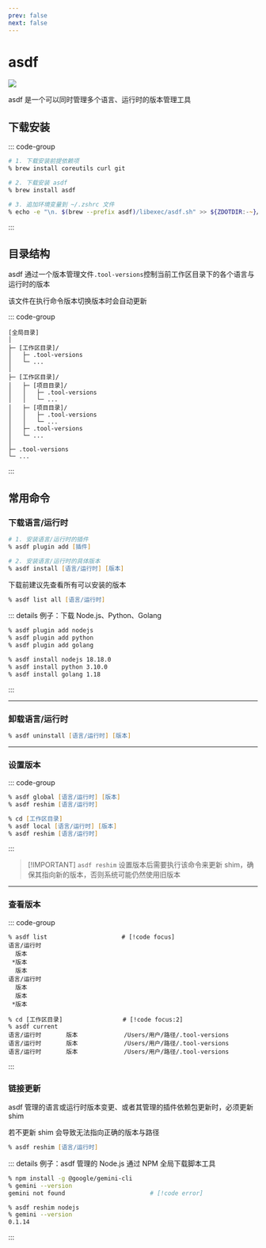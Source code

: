 ```yaml
---
prev: false
next: false
---
```


# asdf

![](/static/skill-images/dev-tools--asdf.png)

asdf 是一个可以同时管理多个语言、运行时的版本管理工具

## 下载安装

::: code-group

```zsh [Homebrew]
# 1. 下载安装前提依赖项
% brew install coreutils curl git

# 2. 下载安装 asdf
% brew install asdf

# 3. 追加环境变量到 ~/.zshrc 文件
% echo -e "\n. $(brew --prefix asdf)/libexec/asdf.sh" >> ${ZDOTDIR:-~}/.zshrc
```

:::

## 目录结构

asdf 通过一个版本管理文件`.tool-versions`控制当前工作区目录下的各个语言与运行时的版本

该文件在执行命令版本切换版本时会自动更新

::: code-group

```[目录结构]
[全局目录]
│
├─ [工作区目录]/
│   ├─ .tool-versions
│   └─ ...
│
├─ [工作区目录]/
│   ├─ [项目目录]/
│   │   ├─ .tool-versions
│   │   └─ ...
│   ├─ [项目目录]/
│   │   ├─ .tool-versions
│   │   └─ ...
│   ├─ .tool-versions
│   └─ ...
│
├─ .tool-versions
└─ ...
```

:::

## 常用命令

### 下载语言/运行时

```zsh
# 1. 安装语言/运行时的插件
% asdf plugin add [插件]

# 2. 安装语言/运行时的具体版本
% asdf install [语言/运行时] [版本]
```

下载前建议先查看所有可以安装的版本

```zsh
% asdf list all [语言/运行时]
```

::: details 例子：下载 Node.js、Python、Golang

```zsh
% asdf plugin add nodejs
% asdf plugin add python
% asdf plugin add golang

% asdf install nodejs 18.18.0
% asdf install python 3.10.0
% asdf install golang 1.18
```

:::

---

### 卸载语言/运行时

```zsh
% asdf uninstall [语言/运行时] [版本]
```

---

### 设置版本

::: code-group

```zsh [全局环境]
% asdf global [语言/运行时] [版本]
% asdf reshim [语言/运行时]
```

```zsh [本地环境]
% cd [工作区目录]
% asdf local [语言/运行时] [版本]
% asdf reshim [语言/运行时]
```

:::

> [!IMPORTANT] <code>asdf reshim</code>
> 设置版本后需要执行该命令来更新 shim，确保其指向新的版本，否则系统可能仍然使用旧版本

---

### 查看版本

::: code-group

```zsh{0} [所有安装的]
% asdf list                     # [!code focus]
语言/运行时
  版本
 *版本
  版本
语言/运行时
  版本
  版本
 *版本
```

```zsh{0} [当前工作区]
% cd [工作区目录]                 # [!code focus:2]
% asdf current
语言/运行时       版本             /Users/用户/路径/.tool-versions
语言/运行时       版本             /Users/用户/路径/.tool-versions
语言/运行时       版本             /Users/用户/路径/.tool-versions
```

:::

### 链接更新

asdf 管理的语言或运行时版本变更、或者其管理的插件依赖包更新时，必须更新 shim

若不更新 shim 会导致无法指向正确的版本与路径

```zsh
% asdf reshim [语言/运行时]
```

::: details 例子：asdf 管理的 Node.js 通过 NPM 全局下载脚本工具

```zsh
% npm install -g @google/gemini-cli
% gemini --version
gemini not found                        # [!code error]

% asdf reshim nodejs
% gemini --version
0.1.14
```

:::
